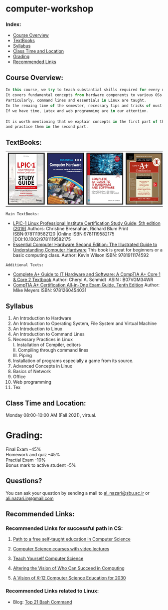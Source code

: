 # computer-workshop

### **Index:**
- [Course Overview](#Course-Overview)
- [TextBooks](#TextBooks)
- [Syllabus](#syllabus)
- [Class Time and Location](#Class-Time-and-Location)
- [Grading](#Grading)
- [Recommended Links](#links)

## <a name="Course-Overview"></a>Course Overview:
```javascript
In this course, we try to teach substantial skills required for every undergraduate student. 
It covers fundamental concepts from hardware components to various OSs and their components.
Particularly, command lines and essentials in Linux are taught. 
In the remaing time of the semester, necessary tips and tricks of must-known tools, such as Office, and web search are considered.
If we have time, Latex and web programming are in our attention.

It is worth mentioning that we explain concepts in the first part of the class 
and practice them in the second part.
```
## <a name="TextBooks"></a>TextBooks:

<table class="tg">
  <tr>
    <td class="tg-0lax"><img src="images/lpic-1.jpg" alt="" border='3' height='160' width='170' /></td>
    <td class="tg-0lax"><img src="images/Essential.jpg" alt="" border='3' height='160' width='170' /></td>
    <td class="tg-0lax"><img src="images/Complete_A.jpg" alt="" border='3' height='160' width='170' /></td>
    <td class="tg-0lax"><img src="images/CompTIA.jpg" alt="" border='3' height='160' width='170' /></td>
  </tr>
</table>

```
Main TextBooks:
```
* [LPIC-1 Linux Professional Institute Certification Study Guide; 5th edition (2019)](https://onlinelibrary.wiley.com/doi/book/10.1002/9781119582175)
  Authors: Christine Bresnahan, Richard Blum
  Print ISBN:9781119582120 |Online ISBN:9781119582175 |DOI:10.1002/9781119582175
* [Essential Computer Hardware Second Edition: The Illustrated Guide to Understanding Computer Hardware](https://www.amazon.com/Essential-Computer-Hardware-Illustrated-Understanding/dp/1911174592)
  This book is great for beginners or a basic computing class.
  Author: Kevin Wilson
  ISBN: 9781911174592

```
Additional Texts:
```
* [Complete A+ Guide to IT Hardware and Software: A CompTIA A+ Core 1 & Core 2 Textbook](https://www.pearson.com/us/higher-education/program/Schmidt-Complete-A-Guide-to-IT-Hardware-and-Software-A-Comp-TIA-A-Core-1-220-1001-Comp-TIA-A-Core-2-220-1002-Textbook-8th-Edition/PGM2170776.html)
  Author: Cheryl A. Schmidt 
  ‏ ASIN  : B07VGM34WR 
* [CompTIA A+ Certification All-in-One Exam Guide, Tenth Edition](https://www.mheducation.com/highered/product/comptia-certification-all-one-exam-guide-tenth-edition-exams-220-1001-220-1002-meyers/9781260454031.html)
  Author:  Mike Meyers 
  ISBN: 9781260454031 
  

 ## <a name='syllabus' />Syllabus
 1. An Introduction to Hardware
 2. An Introduction to Operating System, File System and Virtual Machine
 3. An Introduction to Linux
 4. An Introduction to Command Lines
 5. Necessary Practices in Linux 
      <br/><t/>I. Installation of Compiler, editors 
      <br/><t/>II. Compiling through command lines
      <br/><t/>III. Piping
 6. Installation of programs especially a game from its source.
 7. Advanced Concepts in Linux
 8. Basics of Network
 9. Office
 10. Web programming
 11. Tex


## <a name="Class-Time-and-Location"></a>Class Time and Location:
Monday  08:00-10:00 AM (Fall 2021), virtual. 

# <a name="Grading"></a>Grading:

Final Exam –45% </br>
Homework and quiz –45%  </br>
Practial Exam -10% </br>
Bonus mark to active student -5% </br>

## <a name="Questions"></a>Questions?
You can ask your question by sending a mail to al_nazari@sbu.ac.ir or ali.nazari.ir@gmail.com 

## <a name="links"></a>Recommended Links:
### <a name="recom_edu"></a>Recommended Links for successful path in CS:
1. [Path to a free self-taught education in Computer Science](https://github.com/ossu/computer-science) 
2. [Computer Science courses with video lectures](https://github.com/Developer-Y/cs-video-courses)
3. [Teach Yourself Computer Science](https://teachyourselfcs.com)

4. [Altering the Vision of Who Can Succeed in Computing](http://www.couragion.com/s/AlteringTheVisionOfWhoCanSucceedInComputing-FINAL.pdf)

5. [A Vision of K-12 Computer Science Education for 2030](https://cacm.acm.org/magazines/2020/5/244329-a-vision-of-k-12-computer-science-education-for-2030/fulltext)

### <a name="recom_linux"></a>Recommended Links related to Linux:
  * Blog: [Top 21 Bash Command](https://towardsdatascience.com/rock-the-command-line-52c4b2ea34b7) 

